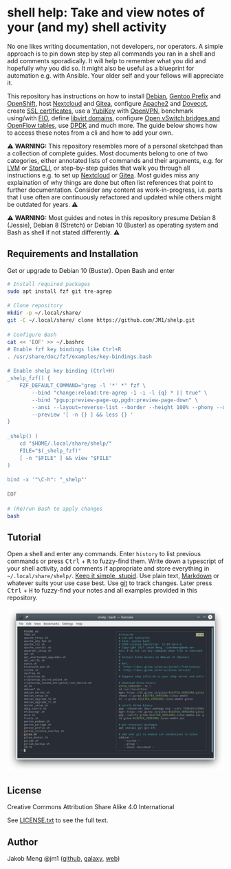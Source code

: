 [//]: # ( vim:set syntax=markdown fileformat=unix shiftwidth=4 softtabstop=4 expandtab textwidth=120: )
[//]: # ( kate: syntax markdown; end-of-line unix; space-indent on; indent-width 4; word-wrap-column 120; )
[//]: # ( kate: word-wrap on; remove-trailing-spaces modified; )

# shell help: Take and view notes of your (and my) shell activity

No one likes writing documentation, not developers, nor operators. A simple approach is to pin down step by step all
commands you ran in a shell and add comments sporadically. It will help to remember what you did and hopefully why you
did so. It might also be useful as a blueprint for automation e.g. with Ansible. Your older self and your fellows will
appreciate it.

This repository has instructions on how to install [Debian](debian_setup.sh),  [Gentoo Prefix](gentoo_prefix.sh) and
[OpenShift](openshift.md), host [Nextcloud](nextcloud_setup.sh) and [Gitea](gitea.sh), configure [Apache2](
apache_setup.sh) and [Dovecot](dovecot.sh), create [SSL certificates](openssl_ca_guide.sh), use a [YubiKey](yubikey.sh)
with [OpenVPN](openvpn.sh), benchmark using/with [FIO](fio.sh), define [libvirt domains](libvirt.sh), configure [Open
vSwitch bridges and OpenFlow tables](ovs.md), use [DPDK](dpdk.md) and much more. The guide below shows how to access
these notes from a cli and how to add your own.

⚠️ **WARNING:** This repository resembles more of a personal sketchpad than a collection of complete guides. Most
documents belong to one of two categories, either annotated lists of commands and their arguments, e.g. for
[LVM](lvm.sh) or [StorCLI](storcli.sh), or step-by-step guides that walk you through all instructions e.g. to set up
[Nextcloud](nextcloud_setup.sh) or [Gitea](gitea.sh). Most guides miss any explaination of why things are done but
often list references that point to further documentation. Consider any content as work-in-progress, i.e. parts that I
use often are continuously refactored and updated while others might be outdated for years. ⚠️

⚠️ **WARNING:** Most guides and notes in this repository presume Debian 8 (Jessie), Debian 8 (Stretch) or
Debian 10 (Buster) as operating system and Bash as shell if not stated differently. ⚠️

## Requirements and Installation

Get or upgrade to Debian 10 (Buster). Open Bash and enter

```sh
# Install required packages
sudo apt install fzf git tre-agrep

# Clone repository
mkdir -p ~/.local/share/
git -C ~/.local/share/ clone https://github.com/JM1/shelp.git

# Configure Bash
cat << 'EOF' >> ~/.bashrc
# Enable fzf key bindings like Ctrl+R
. /usr/share/doc/fzf/examples/key-bindings.bash

# Enable shelp key binding (Ctrl+H)
_shelp_fzf() {
    FZF_DEFAULT_COMMAND="grep -l '*' *" fzf \
        --bind "change:reload:tre-agrep -1 -i -l {q} * || true" \
        --bind "pgup:preview-page-up,pgdn:preview-page-down" \
        --ansi --layout=reverse-list --border --height 100% --phony --query '' \
        --preview '[ -n {} ] && less {} '
}

_shelp() (
    cd "$HOME/.local/share/shelp/"
    FILE="$(_shelp_fzf)"
    [ -n "$FILE" ] && view "$FILE"
)

bind -x '"\C-h": "_shelp"'

EOF

# (Re)run Bash to apply changes
bash
```

## Tutorial

Open a shell and enter any commands. Enter `history` to list previous commands or press <kbd>Ctrl</kbd> + <kbd>R</kbd>
to fuzzy-find them. Write down a typescript of your shell activity, add comments if appropriate and store everything in
`~/.local/share/shelp/`. [Keep it simple, stupid](https://en.wikipedia.org/wiki/KISS_principle). Use plain text,
[Markdown](https://commonmark.org/) or whatever suits your use case best. Use [git](https://git-scm.com/book/) to track
changes. Later press <kbd>Ctrl</kbd> + <kbd>H</kbd> to fuzzy-find your notes and all examples provided in this
repository.

![Screenshot](screenshot.png)

## License

Creative Commons Attribution Share Alike 4.0 International

See [LICENSE.txt](LICENSE.txt) to see the full text.

## Author

Jakob Meng
@jm1 ([github](https://github.com/jm1), [galaxy](https://galaxy.ansible.com/jm1), [web](http://www.jakobmeng.de))
